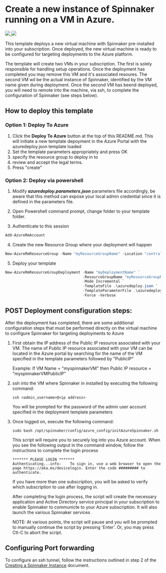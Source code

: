 # Create a new instance of Spinnaker running on a VM in Azure.  

<a href="https://portal.azure.com/#create/Microsoft.Template/uri/https%3A%2F%2Fraw.githubusercontent.com%2Fscotmoor%2Fazure-quickstart-templates%2Fmaster%2Fazure-spinnaker%2Fazuredeploy.json" target="_blank">
<img src="http://azuredeploy.net/deploybutton.png"/>
</a>
<a href="http://armviz.io/#/?load=https%3A%2F%2Fraw.githubusercontent.com%2Fscotmoor%2Fazure-quickstart-templates%2Fmaster%2Fazure-spinnaker%2Fazuredeploy.json" target="_blank">
<img src="http://armviz.io/visualizebutton.png"/>
</a>

This template deploys a new virtual machine with Spinnaker pre-installed into your subscription. Once deployed, the new virtual machine is ready to be configured for targeting deployments to the Azure platform.

The template will create two VMs in your subscription. The first is solely responsible for handling setup operations. Once the deployment has completed you may remove this VM and it's associated resoures.
The second VM wil be the actual instance of Spinnaker, identified by the VM name given during deployment. Once the second VM has beend deployed, you will need to remote into the machine, via ssh, to complete the configuration of Spinnaker (see steps below).  

## How to deploy this template

### Option 1: Deploy To Azure
1. Click the **Deploy To Azure** button at the top of this README.md. This will initiate a new template depoyment in the Azure Portal with the azuredeploy.json template loaded 
2. Set the template parameters appropriately and press OK
3. specify the resource group to deploy in to
4. review and accept the legal terms.
5. Press "create"

### Option 2: Deploy via powershell
1. Modify ***azuredeploy.parameters.json*** parameters file accordingly, be aware that this method can expose your local admin credential since it is defined in the parameters file.

2. Open Powershell command prompt, change folder to your template folder.

3. Authenticate to this session

  ```powershell
  Add-AzureRmAccount
  ```

4. Create the new Resource Group where your deployment will happen

  ```powershell
  New-AzureRmResourceGroup -Name "myResourceGroupName" -Location "centralus"
  ```

5. Deploy your template

  ```powershell
  New-AzureRmResourceGroupDeployment -Name "myDeploymentName" `
                                     -ResourceGroupName "myResourceGroupName" `
                                     -Mode Incremental `
                                     -TemplateFile .\azuredeploy.json `
                                     -TemplateParameterFile .\azuredeploy.parameters.json `
                                     -Force -Verbose 
  ```

## POST Deployment consfiguration steps:
After the deployment has completed, there are some additional configuration steps that must be performed directly on the virtual machine to configure Spinnaker for targeting deployments to Azure

1. First obtain the IP address of the Public IP resource associated with your VM. The name of Public IP resource associated with your VM can be located in the Azure portal by searching for the name of the VM specified in the template parameters followed by "PublicIP"
    
    Example: If VM Name = "myspinnakerVM" then Public IP resource = "myspinnakerVMPublicIP"
2. ssh into the VM where Spinnaker in installed by executing the following command:

    ```
    ssh <admin_username>@<ip address>
    ```
    You will be prompted for the password of the admin user account specified in the deployment template parameters

3. Once logged on, execute the following command:

    ```
    sudo bash /opt/spinnaker/config/azure_config/initAzureSpinnaker.sh
    ```
    
    This script will require you to securely log into you Azure account. When you see the following output in the command window, follow the instructions to complete the login process
    ```
    ******* PLEASE LOGIN *******
    Authenticating...info:    To sign in, use a web browser to open the page https://aka.ms/devicelogin. Enter the code ######### to authenticate.
    ```
    If you have more than one subscription, you will be asked to verify which subscription to use after logging in.

    After completing the login process, the script will create the necessary application and Active Directory service principal in your subscription to enable Spinnaker to communicte to your Azure subscription. It will also launch the various Spinnaker services 

    NOTE: At various points, the script will pause and you will be prompted to manually continue the script by pressing 'Enter'. Or, you may press Ctl-C to abort the script.


## Configuring Port forwarding
To configure an ssh tunnel, follow the instructions outlined in step 2 of the <a href="http://www.spinnaker.io/docs/creating-a-spinnaker-instance">Creating a Spinnaker Instance</a> document.                     